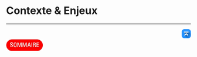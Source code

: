 # Contexte & Enjeux

---
<!-- Bouton 'Retour vers le Sommaire' et Bouton 'Retour vers haut' du document -->
<div align="right">
    <a href="#contexte--enjeux">
        <img src="../../assets/icon-vers-le-haut.png" alt="Retour vers le haut" style="width: 25px;" />
    </a>
</div>
<div align="left">
    <a href="/README.md">
        <img src="../../assets/summary.png" alt="Retour vers le haut" style="width: 100px;" />
    </a>
</div>
